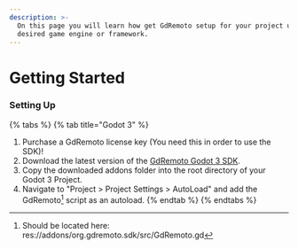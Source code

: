 ```yaml
---
description: >-
  On this page you will learn how get GdRemoto setup for your project using your
  desired game engine or framework.
---
```


# Getting Started

### Setting Up

{% tabs %}
{% tab title="Godot 3" %}
1. Purchase a GdRemoto license key (You need this in order to use the SDK)!
2. Download the latest version of the [GdRemoto Godot 3 SDK](https://github.com/GDRemoto/Godot3-SDK/releases).
3. Copy the downloaded addons folder into the root directory of your Godot 3 Project.&#x20;
4. Navigate to "Project > Project Settings > AutoLoad" and add the GdRemoto[^1] script as an autoload.&#x20;
{% endtab %}
{% endtabs %}



[^1]: Should be located here: res://addons/org.gdremoto.sdk/src/GdRemoto.gd
